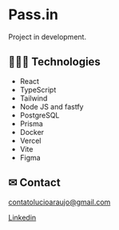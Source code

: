 # Pass.in

Project in development.

## 👩🏾‍💻 Technologies

-   React
-   TypeScript
-   Tailwind
-   Node JS and fastfy
-   PostgreSQL
-   Prisma
-   Docker
-   Vercel
-   Vite
-   Figma

## ✉ Contact

contatolucioaraujo@gmail.com

[Linkedin](https://www.linkedin.com/in/lucioaraujo30/)

